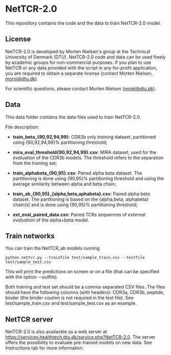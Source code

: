 # NetTCR-2.0
This repository contains the code and the data to train NetTCR-2.0 model.
## License 
NetTCR-2.0 is developed by Morten Nielsen's group at the Technical University of Denmark (DTU).
NetTCR-2.0 code and data can be used freely by academic groups for non-commercial purposes.
If you plan to use NetTCR or any data provided with the script in any for-profit application, you are required to obtain a separate license (contact Morten Nielsen, morni@dtu.dk). 

For scientific questions, please contact Morten Nielsen (mniel@dtu.dk).
## Data
This data folder contains the data files used to train NetTCR-2.0.

File description:
- **train_beta_{90,92,94,99}**: CDR3b only *training* dataset, partitioned using {90,92,94,99}% partitioning threshold;

- **mira_eval_threshold{90,92,94,99}.csv**: MIRA dataset, used for the *evaluation* of the CDR3b models. The threshold refers to the separation from the training set; 

- **train_alphabeta_{90,95}.csv**: Paired alpha beta dataset. The partitioning is done using {90,95}% partitioning threshold and using the average similarity between alpha and beta chain;

- **train_ab_{90,95}_{alpha,beta,aphabeta}.csv**: Paired alpha beta dataset. The partitioning is based on the {alpha,beta, alphabeta} chain(s) and is done using {90,95}% partitioning threshold;

- **ext_eval_paired_data.csv**: Paired TCRs sequences of *external evaluation* of the alpha+beta model.

## Train networks

You can train the NetTCR_ab models running

`python nettcr.py --trainfile test/sample_train.csv --testfile test/sample_test.csv`

This will print the predictions on screen or on a file (that can be specified with the option --outfile).

Both training and test set should be a comma-separated CSV files. The files should have the following columns (with headers): CDR3a, CDR3b, peptide, binder (the binder coulmn is not required in the test file). 
See test/sample_train.csv and test/sample_test.csv as an example.

## NetTCR server
NetTCR-2.0 is also availavble as a web server at https://services.healthtech.dtu.dk/service.php?NetTCR-2.0.
The server offers the possibility to evaluate pre-trained models on new data. See Instructions tab for more information.
